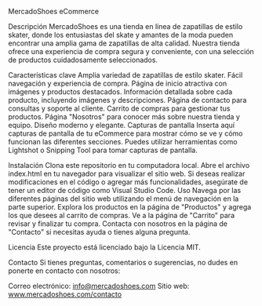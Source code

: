 MercadoShoes eCommerce


Descripción
MercadoShoes es una tienda en línea de zapatillas de estilo skater, donde los entusiastas del skate y amantes de la moda pueden encontrar una amplia gama de zapatillas de alta calidad. Nuestra tienda ofrece una experiencia de compra segura y conveniente, con una selección de productos cuidadosamente seleccionados.

Características clave
Amplia variedad de zapatillas de estilo skater.
Fácil navegación y experiencia de compra.
Página de inicio atractiva con imágenes y productos destacados.
Información detallada sobre cada producto, incluyendo imágenes y descripciones.
Página de contacto para consultas y soporte al cliente.
Carrito de compras para gestionar tus productos.
Página "Nosotros" para conocer más sobre nuestra tienda y equipo.
Diseño moderno y elegante.
Capturas de pantalla
Inserta aquí capturas de pantalla de tu eCommerce para mostrar cómo se ve y cómo funcionan las diferentes secciones. Puedes utilizar herramientas como Lightshot o Snipping Tool para tomar capturas de pantalla.

Instalación
Clona este repositorio en tu computadora local.
Abre el archivo index.html en tu navegador para visualizar el sitio web.
Si deseas realizar modificaciones en el código o agregar más funcionalidades, asegúrate de tener un editor de código como Visual Studio Code.
Uso
Navega por las diferentes páginas del sitio web utilizando el menú de navegación en la parte superior.
Explora los productos en la página de "Productos" y agrega los que desees al carrito de compras.
Ve a la página de "Carrito" para revisar y finalizar tu compra.
Contacta con nosotros en la página de "Contacto" si necesitas ayuda o tienes alguna pregunta.

Licencia
Este proyecto está licenciado bajo la Licencia MIT.

Contacto
Si tienes preguntas, comentarios o sugerencias, no dudes en ponerte en contacto con nosotros:

Correo electrónico: info@mercadoshoes.com
Sitio web: www.mercadoshoes.com/contacto
